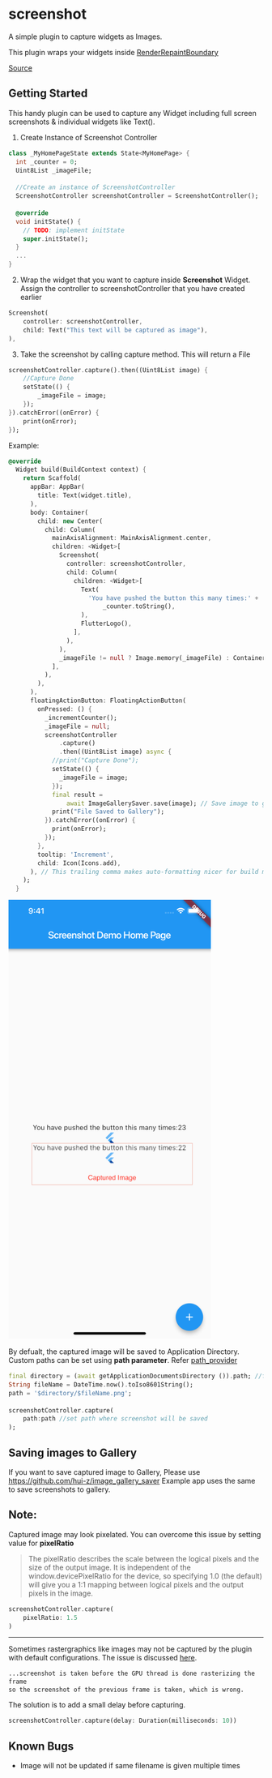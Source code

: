 # screenshot

A simple plugin to capture widgets as Images.

This plugin wraps your widgets inside [RenderRepaintBoundary](https://docs.flutter.io/flutter/rendering/RenderRepaintBoundary-class.html)

[Source](https://stackoverflow.com/a/51118088)

## Getting Started

This handy plugin can be used to capture any Widget including full screen screenshots & individual widgets like Text().

1) Create Instance of Screenshot Controller

```dart
class _MyHomePageState extends State<MyHomePage> {
  int _counter = 0;
  Uint8List _imageFile;

  //Create an instance of ScreenshotController
  ScreenshotController screenshotController = ScreenshotController(); 

  @override
  void initState() {
    // TODO: implement initState
    super.initState();
  }
  ...
}
```
2) Wrap the widget that you want to capture inside **Screenshot** Widget. Assign the controller to screenshotController that you have created earlier

```dart
Screenshot(
    controller: screenshotController,
    child: Text("This text will be captured as image"),
),
```

3) Take the screenshot by calling capture method. This will return a File

```dart
screenshotController.capture().then((Uint8List image) {
    //Capture Done
    setState(() {
        _imageFile = image;
    });
}).catchError((onError) {
    print(onError);
});
```

Example:

```dart
@override
  Widget build(BuildContext context) {
    return Scaffold(
      appBar: AppBar(
        title: Text(widget.title),
      ),
      body: Container(
        child: new Center(
          child: Column(
            mainAxisAlignment: MainAxisAlignment.center,
            children: <Widget>[
              Screenshot(
                controller: screenshotController,
                child: Column(
                  children: <Widget>[
                    Text(
                      'You have pushed the button this many times:' +
                          _counter.toString(),
                    ),
                    FlutterLogo(),
                  ],
                ),
              ),
              _imageFile != null ? Image.memory(_imageFile) : Container(),
            ],
          ),
        ),
      ),
      floatingActionButton: FloatingActionButton(
        onPressed: () {
          _incrementCounter();
          _imageFile = null;
          screenshotController
              .capture()
              .then((Uint8List image) async {
            //print("Capture Done");
            setState(() {
              _imageFile = image;
            });
            final result =
                await ImageGallerySaver.save(image); // Save image to gallery,  Needs plugin  https://pub.dev/packages/image_gallery_saver
            print("File Saved to Gallery");
          }).catchError((onError) {
            print(onError);
          });
        },
        tooltip: 'Increment',
        child: Icon(Icons.add),
      ), // This trailing comma makes auto-formatting nicer for build methods.
    );
  }
```

 <img src="assets/screenshot.png" alt="screenshot" width="400"/>


By defualt, the captured image will be saved to Application Directory. Custom paths can be set using **path parameter**. Refer [path_provider](https://pub.dartlang.org/packages/path_provider)
```dart
final directory = (await getApplicationDocumentsDirectory ()).path; //from path_provide package
String fileName = DateTime.now().toIso8601String();
path = '$directory/$fileName.png';

screenshotController.capture(
    path:path //set path where screenshot will be saved
);
```

## Saving images to Gallery
If you want to save captured image to Gallery, Please use https://github.com/hui-z/image_gallery_saver
Example app uses the same to save screenshots to gallery.

## Note:
Captured image may look pixelated. You can overcome this issue by setting value for **pixelRatio** 

>The pixelRatio describes the scale between the logical pixels and the size of the output image. It is independent of the window.devicePixelRatio for the device, so specifying 1.0 (the default) will give you a 1:1 mapping between logical pixels and the output pixels in the image.


```dart
screenshotController.capture(
    pixelRatio: 1.5
)
```
---
Sometimes rastergraphics like images may not be captured by the plugin with default configurations. The issue is discussed [here](https://api.flutter.dev/flutter/flutter_driver/FlutterDriver/screenshot.html). 

```
...screenshot is taken before the GPU thread is done rasterizing the frame 
so the screenshot of the previous frame is taken, which is wrong.
```

The solution is to add a small delay before capturing. 

```dart
screenshotController.capture(delay: Duration(milliseconds: 10))
```

## Known Bugs
- Image will not be updated if same filename is given multiple times

